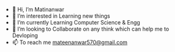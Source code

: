- 👋 Hi, I’m Matinanwar
- 👀 I’m interested in Learning new things
- 🌱 I’m currently Learning Computer Science & Engg
- 💞️ I’m looking to Collaborate on any think which can help me to Devloping 
- 📫 To reach me      mateenanwar570@gmail.com 

<!---
matinanwar/matinanwar is a ✨ special ✨ repository because its `README.md` (this file) appears on your GitHub profile.
You can click the Preview link to take a look at your changes.
--->
